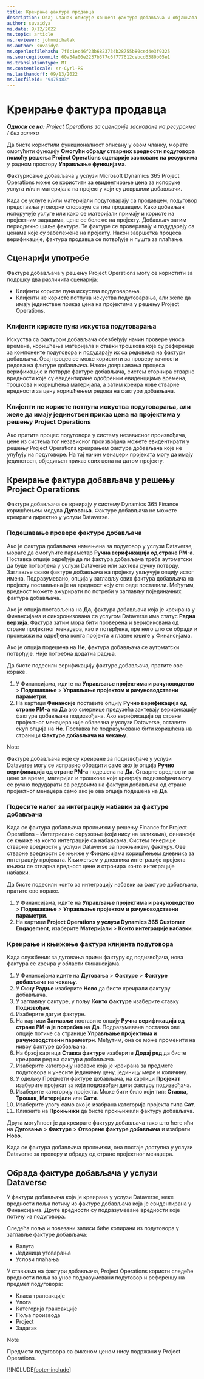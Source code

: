 ```yaml
---
title: Креирање фактура продавца
description: Овај чланак описује концепт фактура добављача и објашњава како да их креирате у услузи Microsoft Dynamics 365 Project Operations.
author: suvaidya
ms.date: 9/12/2022
ms.topic: article
ms.reviewer: johnmichalak
ms.author: suvaidya
ms.openlocfilehash: 7f6c1ec46f23b6823734b28755b80ced4e3f9325
ms.sourcegitcommit: 60a34a00e2237b377c6f777612cebcd6380b05e1
ms.translationtype: MT
ms.contentlocale: sr-Cyrl-RS
ms.lasthandoff: 09/13/2022
ms.locfileid: "9475483"
---
```

# <a name="create-vendor-invoices"></a>Креирање фактура продавца

_**Односи се на:** Project Operations за сценарије засноване на ресурсима / без залиха_

Да бисте користили функционалност описану у овом чланку, морате омогућити функцију **Омогући обраду стварних вредности подуговора помоћу решења Project Operations сценарије засноване на ресурсима** у радном простору **Управљање функцијама**.

Фактурисање добављача у услузи Microsoft Dynamics 365 Project Operations може се користити за евидентирање цена за испоруке услуга и/или материјала на пројекту који су довршили добављачи.

Када се услуге и/или материјали подуговарају са продавцем, подуговор представља уговорни споразум са тим продавцем. Како добављач испоручује услуге или како се материјали примају и користе на пројектним задацима, цене се бележе на пројекту. Добављач затим периодично шаље фактуре. Те фактуре се проверавају и подударају са ценама које су забележене на пројекту. Након завршетка процеса верификације, фактура продавца се потврђује и пушта за плаћање.

## <a name="scenarios-for-use"></a>Сценарији употребе

Фактуре добављача у решењу Project Operations могу се користити за подршку два различита сценарија:

- Клијенти користе пуна искуства подуговарања.
- Клијенти не користе потпуна искуства подуговарања, али желе да имају јединствен приказ цена на пројектима у решењу Project Operations.

### <a name="customers-use-the-full-subcontracting-experiences"></a>Клијенти користе пуна искуства подуговарања

Искуства са фактуром добављача обезбеђују начин провере уноса времена, коришћења материјала и ставки трошкова које су референце за компоненте подуговора и подударају их са редовима на фактури добављача. Овај процес се може користити за проверу тачности редова на фактуре добављача. Након довршавања процеса верификације и потврде фактуре добављача, систем сторнира стварне вредности које су евидентиране одобреним евиденцијама времена, трошкова и коришћења материјала, а затим креира нове стварне вредности за цену коришћењем редова на фактури добављача.

### <a name="customers-dont-use-the-full-subcontracting-experiences-but-want-to-have-a-unified-view-of-costs-on-projects-in-project-operations"></a>Клијенти не користе потпуна искуства подуговарања, али желе да имају јединствен приказ цена на пројектима у решењу Project Operations

Ако пратите процес подуговора у систему независног произвођача, цене из система тог независног произвођача можете евидентирати у решењу Project Operations креирањем фактура добављача које не упућују на подуговоре. На тај начин менаџери пројеката могу да имају јединствен, обједињен приказ свих цена на датом пројекту.

## <a name="create-vendor-invoices-in-project-operations"></a>Креирање фактура добављача у решењу Project Operations

Фактуре добављача се креирају у систему Dynamics 365 Finance коришћењем модула **Дуговања**. Фактуре добављача не можете креирати директно у услузи Dataverse.

### <a name="set-up-vendor-invoice-verification"></a>Подешавање провере фактуре добављача

Ако је фактура добављача намењена за подуговор у услузи Dataverse, морате да омогућите параметар **Ручна верификација од стране PM-а**. Поставка опције одређује да ли фактура добављача треба аутоматски да буде потврђена у услузи Dataverse или захтева ручну потврду. Заглавље сваке фактуре добављача на пројекту укључује опцију истог имена. Подразумевано, опција у заглављу свих фактура добављача на пројекту постављена је на вредност коју сте овде поставили. Међутим, вредност можете ажурирати по потреби у заглављу појединачних фактура добављача.

Ако је опција постављена на **Да**, фактура добављача која је креирана у Финансијама и синхронизована са услугом Dataverse има статус **Радна верзија**. Фактура затим мора бити проверена и верификована од стране пројектног менаџера, као и потврђена, пре него што се обради и прокњижи на одређена конта пројекта и главне књиге у Финансијама.

Ако је опција подешена на **Не**, фактура добављача се аутоматски потврђује. Није потребна додатна радња.

Да бисте подесили верификацију фактуре добављача, пратите ове кораке.

1. У Финансијама, идите на **Управљање пројектима и рачуноводство** \> **Подешавање** \> **Управљање пројектом и рачуноводствени параметри**.
1. На картици **Финансије** поставите опцију **Ручно верификација од стране PM-а** на **Да** ако смернице предузећа захтевају верификацију фактура добављача подизвођача. Ако верификација од стране пројектног менаџера није обавезна у услузи Dataverse, оставите скуп опција на **Не**. Поставка ће подразумевано бити коришћена на страници **Фактуре добављача на чекању**.

> [!NOTE]
> Фактуре добављача које су креиране за подизвођаче у услузи Dataverse могу се исправно обрадити само ако је опција **Ручно верификација од стране PM-а** подешена на **Да**. Стварне вредности за цене за време, материјал и трошкове које креирају подизвођачи могу се ручно подударати са редовима на фактури добављача од стране пројектног менаџера само ако је ова опција подешена на **Да**.

### <a name="set-up-a-procurement-integration-account-for-vendor-invoices"></a>Подесите налог за интеграцију набавки за фактуре добављача

Када се фактура добављача прокњижи у решењу Finance for Project Operations – Интегрисано окружење (који нису на залихама), финансије се књиже на конто интеграције са набавкама. Систем генерише стварне вредности у услузи Dataverse за прокњижену фактуру. Ове стварне вредности се књиже у Финансијама коришћењем дневника за интеграцију пројеката. Књижењем у дневника интеграције пројекта књижи се стварна вредност цене и стронира конто интеграције набавки.

Да бисте подесили конто за интеграцију набавки за фактуре добављача, пратите ове кораке.

1. У Финансијама, идите на **Управљање пројектима и рачуноводство** \> **Подешавање** \> **Управљање пројектом и рачуноводствени параметри**.
1. На картици **Project Operations у услузи Dynamics 365 Customer Engagement**, изаберите **Материјали** \> **Конто интеграције набавки**.

### <a name="create-and-post-subcontract-vendor-invoices"></a>Креирање и књижење фактура клијента подуговора

Када службеник за дуговања прими фактуру од подизвођача, нова фактура се креира у области Финансијама.

1. У Финансијама идите на **Дуговања** \> **Фактуре** \> **Фактуре добављача на чекању**.
1. У **Окну Радње** изаберите **Ново** да бисте креирали фактуру добављача.
1. У заглављу фактуре, у пољу **Конто фактуре** изаберите ставку **Подизвођач**.
1. Изаберите датум фактуре.
1. На картици **Заглавље** поставите опцију **Ручна верификација од стране PM-а је потребна** на **Да**. Подразумевана поставка ове опције потиче са странице **Управљање пројектима и рачуноводствени параметри**. Међутим, она се може променити на нивоу фактуре добављача.
1. На брзој картици **Ставка фактуре** изаберите **Додај ред** да бисте креирали ред на фактури добављача.
1. Изаберите категорију набавке која је креирана за предмете подуговора и унесите јединичну цену, јединицу мере и количину.
1. У одељку Предмети фактуре добављача, на картици **Пројекат** изаберите пројекат за који подизвођач дели фактуру подизвођача.
1. Изаберите категорију пројекта. Може бити било који тип: **Ставка**, **Трошак**, **Материјали** или **Сати**.
1. Изаберите улогу само ако је изабрана категорија пројекта типа **Сат**.
1. Кликните на **Прокњижи** да бисте прокњижили фактуру добављача.

Друга могућност је да креирате фактуру добављача тако што ћете ићи на **Дуговања** \> **Фактуре** \> **Отворене фактуре добављача** и изабрати **Ново**.

Када се фактура добављача прокњижи, она постаје доступна у услузи Dataverse за проверу и обраду од стране пројектног менаџера.

## <a name="vendor-invoice-processing-in-dataverse"></a>Обрада фактуре добављача у услузи Dataverse

У фактури добављача која је креирана у услузи Dataverse, неке вредности поља потичу из фактуре добављача која је евидентирана у Финансијама. Друге вредности су подразумеване вредности које потичу из подуговора.

Следећа поља и повезани записи биће копирани из подуговора у заглавље фактуре добављача:

- Валута
- Јединица уговарања
- Услови плаћања

У ставкама на фактури добављача, Project Operations користи следеће вредности поља за унос подразумевани подуговор и референцу на предмет подуговора:

- Класа трансакције
- Улога
- Категорија трансакције
- Поља производа
- Project
- Задатак

> [!NOTE]
> Предмети подуговора са фиксном ценом нису подржани у Project Operations.

[!INCLUDE[footer-include](../includes/footer-banner.md)]
